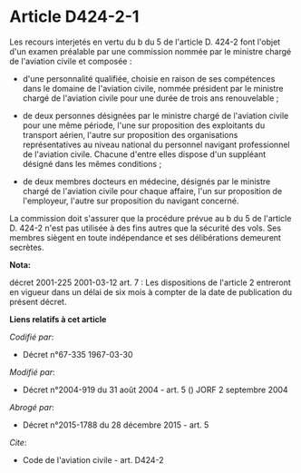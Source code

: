 # Article D424-2-1

Les recours interjetés en vertu du b du 5 de l'article D. 424-2 font l'objet d'un examen préalable par une commission nommée
par le ministre chargé de l'aviation civile et composée :

- d'une personnalité qualifiée, choisie en raison de ses compétences dans le domaine de l'aviation civile, nommée président
par le ministre chargé de l'aviation civile pour une durée de trois ans renouvelable ;

- de deux personnes désignées par le ministre chargé de l'aviation civile pour une même période, l'une sur proposition des
exploitants du transport aérien, l'autre sur proposition des organisations représentatives au niveau national du personnel
navigant professionnel de l'aviation civile. Chacune d'entre elles dispose d'un suppléant désigné dans les mêmes conditions ;

- de deux membres docteurs en médecine, désignés par le ministre chargé de l'aviation civile pour chaque affaire, l'un sur
proposition de l'employeur, l'autre sur proposition du navigant concerné. 

La commission doit s'assurer que la procédure prévue au b du 5 de l'article D. 424-2 n'est pas utilisée à des fins autres que
la sécurité des vols. Ses membres siègent en toute indépendance et ses délibérations demeurent secrètes.

**Nota:**

décret 2001-225 2001-03-12 art. 7 : Les dispositions de l'article 2 entreront en vigueur dans un délai de six mois à compter
de la date de publication du présent décret.

**Liens relatifs à cet article**

_Codifié par_:

  - Décret n°67-335 1967-03-30

_Modifié par_:

  - Décret n°2004-919 du 31 août 2004 - art. 5 () JORF 2 septembre 2004

_Abrogé par_:

  - Décret n°2015-1788 du 28 décembre 2015 - art. 5

_Cite_:

  - Code de l'aviation civile - art. D424-2
